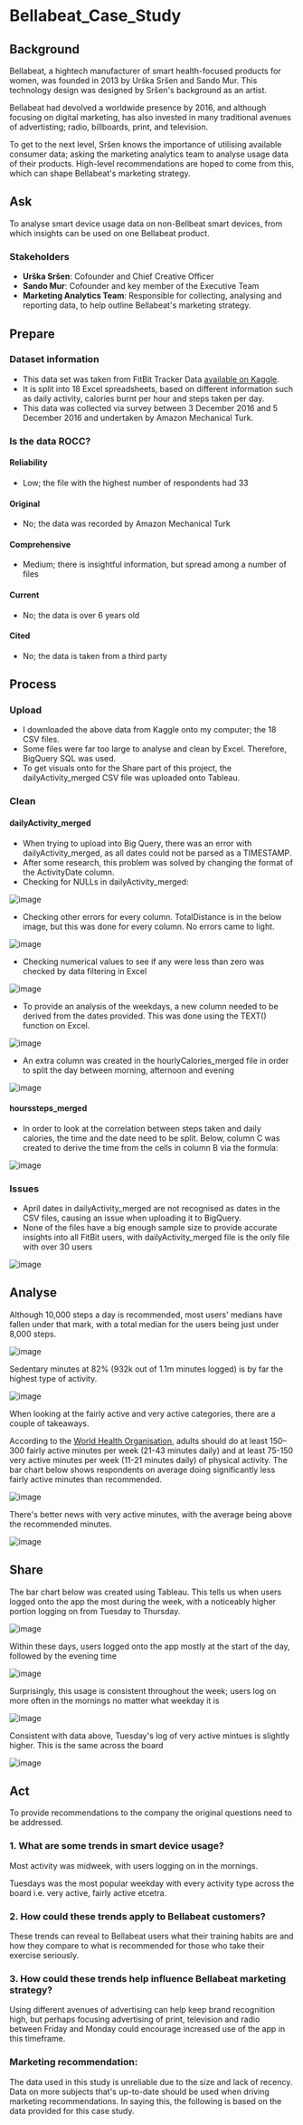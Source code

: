 # Bellabeat_Case_Study

## Background
Bellabeat, a hightech manufacturer of smart health-focused products for women, was founded in 2013 by Urška Sršen and Sando Mur. This technology design was designed by Sršen's background as an artist. 

Bellabeat had devolved a worldwide presence by 2016, and although focusing on digital marketing, has also invested in many traditional avenues of advertisting; radio, billboards, print, and television.

To get to the next level, Sršen knows the importance of utilising available consumer data; asking the marketing analytics team to analyse usage data of their products. High-level recommendations are hoped to come from this, which can shape Bellabeat's marketing strategy. 


## Ask
To analyse smart device usage data on non-Bellbeat smart devices, from which insights can be used on one Bellabeat product. 

### Stakeholders
* **Urška Sršen**: Cofounder and Chief Creative Officer
* **Sando Mur**: Cofounder and key member of the Executive Team
* **Marketing Analytics Team**: Responsible for collecting, analysing and reporting data, to help outline Bellabeat's marketing strategy.  


## Prepare
### Dataset information
* This data set was taken from FitBit Tracker Data [available on Kaggle](https://www.kaggle.com/datasets/arashnic/fitbit). 
* It is split into 18 Excel spreadsheets, based on different information such as daily activity, calories burnt per hour and steps taken per day. 
* This data was collected via survey between 3 December 2016 and 5 December 2016 and undertaken by Amazon Mechanical Turk. 

### Is the data ROCC?
#### Reliability 
*   Low; the file with the highest number of respondents had 33

#### Original
*   No; the data was recorded by Amazon Mechanical Turk

#### Comprehensive
*   Medium; there is insightful information, but spread among a number of files

#### Current
*   No; the data is over 6 years old

#### Cited
*   No; the data is taken from a third party

## Process
### Upload
* I downloaded the above data from Kaggle onto my computer; the 18 CSV files.
* Some files were far too large to analyse and clean by Excel. Therefore, BigQuery SQL was used.
* To get visuals onto for the Share part of this project, the dailyActivity_merged CSV file was uploaded onto Tableau. 

### Clean
#### dailyActivity_merged
* When trying to upload into Big Query, there was an error with dailyActivity_merged, as all dates could not be parsed as a TIMESTAMP.
* After some research, this problem was solved by changing the format of the ActivityDate column.
* Checking for NULLs in dailyActivity_merged:

![image](https://user-images.githubusercontent.com/70644015/221353831-857a78f6-f86c-4995-9679-a6bb426d219c.png)

* Checking other errors for every column. TotalDistance is in the below image, but this was done for every column. No errors came to light.

![image](https://github.com/GrossG/Bellabeat_Case_Study/assets/70644015/f0161b67-dc32-46d0-8656-b44bec333223)

* Checking numerical values to see if any were less than zero was checked by data filtering in Excel

![image](https://user-images.githubusercontent.com/70644015/221354356-e69bd06c-3e85-4c50-bf3e-165fc30fd571.png)

* To provide an analysis of the weekdays, a new column needed to be derived from the dates provided. This was done using the TEXT() function on Excel.  

![image](https://user-images.githubusercontent.com/70644015/221354578-00db189c-7bc0-49f3-9298-a89fa78fbff0.png)

* An extra column was created in the hourlyCalories_merged file in order to split the day between morning, afternoon and evening

![image](https://user-images.githubusercontent.com/70644015/223092786-8cb27a4f-870f-465e-b370-bf8091b43d13.png)

#### hourssteps_merged
* In order to look at the correlation between steps taken and daily calories, the time and the date need to be split. Below, column C was created to derive the time from the cells in column B via the formula:

![image](https://user-images.githubusercontent.com/70644015/231221659-2f6c34d7-34ae-4366-b4ce-f4db7a2d1d29.png)


### Issues
* April dates in dailyActivity_merged are not recognised as dates in the CSV files, causing an issue when uploading it to BigQuery.
* None of the files have a big enough sample size to provide accurate insights into all FitBit users, with dailyActivity_merged file is the only file with over 30 users

![image](https://github.com/GrossG/Bellabeat_Case_Study/assets/70644015/82643e97-26b2-4582-af40-25a7474ba48d)

## Analyse
Although 10,000 steps a day is recommended, most users' medians have fallen under that mark, with a total median for the users being just under 8,000 steps.

![image](https://user-images.githubusercontent.com/70644015/219617032-654ee6de-81d9-4e12-bf2f-f79a7c0847f8.png)

Sedentary minutes at 82% (932k out of 1.1m minutes logged) is by far the highest type of activity.

![image](https://github.com/GrossG/Bellabeat_Case_Study/assets/70644015/8ca88976-f9f3-46a8-957a-73979705c777)

When looking at the fairly active and very active categories, there are a couple of takeaways.

According to the [World Health Organisation](https://www.who.int/news-room/fact-sheets/detail/physical-activity), adults should do at least 150–300 fairly active minutes per week (21-43 minutes daily) and at least 75-150 very active minutes per week (11-21 minutes daily) of physical activity. The bar chart below shows respondents on average doing significantly less fairly active minutes than recommended.

![image](https://github.com/GrossG/Bellabeat_Case_Study/assets/70644015/f6c6a946-d761-402f-9da7-3b8397736705)

There's better news with very active minutes, with the average being above the recommended minutes.

![image](https://github.com/GrossG/Bellabeat_Case_Study/assets/70644015/9e949be1-995c-4f43-92a5-effe9fd0fa64)

## Share

The bar chart below was created using Tableau. This tells us when users logged onto the app the most during the week, with a noticeably higher portion logging on from Tuesday to Thursday. 

![image](https://user-images.githubusercontent.com/70644015/219111957-abe84eed-63be-41e9-8d07-8d5e4e093338.png)

Within these days, users logged onto the app mostly at the start of the day, followed by the evening time

![image](https://user-images.githubusercontent.com/70644015/234617798-34afdf96-1dbd-48da-8a29-69befa8fc572.png)

Surprisingly, this usage is consistent throughout the week; users log on more often in the mornings no matter what weekday it is

![image](https://user-images.githubusercontent.com/70644015/234619953-ec16dcfc-be5a-4f57-a747-1ba6fbbe597e.png)

Consistent with data above, Tuesday's log of very active mintues is slightly higher. This is the same across the board

![image](https://github.com/GrossG/Bellabeat_Case_Study/assets/70644015/93eae69a-fcfc-4967-b0f9-5d9d51dda7dc)


## Act

To provide recommendations to the company the original questions need to be addressed. 

### 1. What are some trends in smart device usage?
Most activity was midweek, with users logging on in the mornings. 

Tuesdays was the most popular weekday with every activity type across the board i.e. very active, fairly active etcetra.

### 2. How could these trends apply to Bellabeat customers?

These trends can reveal to Bellabeat users what their training habits are and how they compare to what is recommended for those who take their exercise seriously. 

### 3. How could these trends help influence Bellabeat marketing strategy?

Using different avenues of advertising can help keep brand recognition high, but perhaps focusing advertising of print, television and radio between Friday and Monday could encourage increased use of the app in this timeframe. 

### Marketing recommendation:

The data used in this study is unreliable due to the size and lack of recency. Data on more subjects that's up-to-date should be used when driving marketing recommendations. In saying this, the following is based on the data provided for this case study. 



